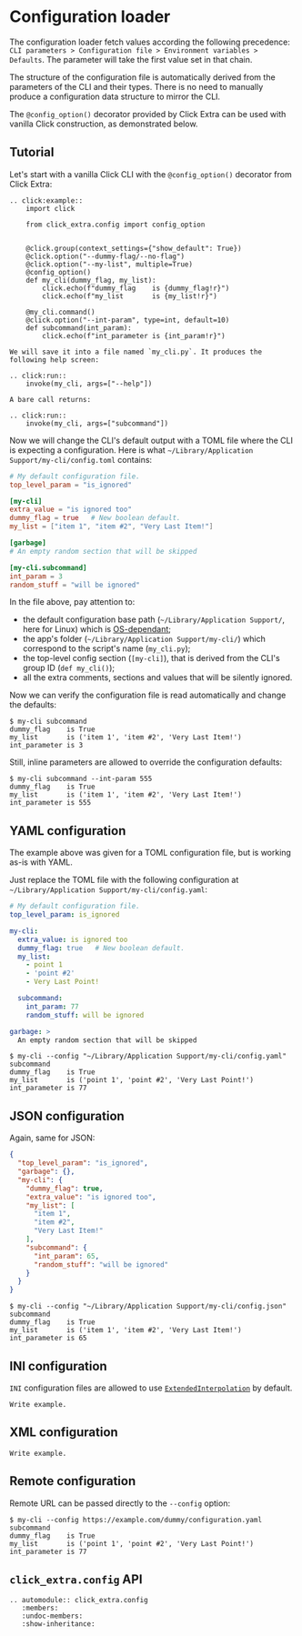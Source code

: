 # Configuration loader

The configuration loader fetch values according the following precedence:
`CLI parameters > Configuration file > Environment variables > Defaults`.
The parameter will take the first value set in that chain.

The structure of the configuration file is automatically derived from the
parameters of the CLI and their types. There is no need to manually produce a configuration
data structure to mirror the CLI.

The `@config_option()` decorator provided by Click Extra can be used with vanilla Click construction, as demonstrated below.

## Tutorial

Let's start with a vanilla Click CLI with the `@config_option()` decorator from Click Extra:

```{eval-rst}
.. click:example::
    import click

    from click_extra.config import config_option


    @click.group(context_settings={"show_default": True})
    @click.option("--dummy-flag/--no-flag")
    @click.option("--my-list", multiple=True)
    @config_option()
    def my_cli(dummy_flag, my_list):
        click.echo(f"dummy_flag    is {dummy_flag!r}")
        click.echo(f"my_list       is {my_list!r}")

    @my_cli.command()
    @click.option("--int-param", type=int, default=10)
    def subcommand(int_param):
        click.echo(f"int_parameter is {int_param!r}")

We will save it into a file named `my_cli.py`. It produces the following help screen:

.. click:run::
    invoke(my_cli, args=["--help"])

A bare call returns:

.. click:run::
    invoke(my_cli, args=["subcommand"])
```

Now we will change the CLI's default output with a TOML file where the CLI is expecting a configuration.
Here is what `~/Library/Application Support/my-cli/config.toml` contains:

```toml
# My default configuration file.
top_level_param = "is_ignored"

[my-cli]
extra_value = "is ignored too"
dummy_flag = true   # New boolean default.
my_list = ["item 1", "item #2", "Very Last Item!"]

[garbage]
# An empty random section that will be skipped

[my-cli.subcommand]
int_param = 3
random_stuff = "will be ignored"
```

In the file above, pay attention to:

- the default configuration base path (`~/Library/Application Support/`, here for Linux) which is [OS-dependant](https://click.palletsprojects.com/en/8.1.x/api/#click.get_app_dir);
- the app's folder (`~/Library/Application Support/my-cli/`) which correspond to the script's
  name (`my_cli.py`);
- the top-level config section (`[my-cli]`), that is derived from the CLI's
  group ID (`def my_cli()`);
- all the extra comments, sections and values that will be silently ignored.

Now we can verify the configuration file is read automatically and change the defaults:

```shell-session
$ my-cli subcommand
dummy_flag    is True
my_list       is ('item 1', 'item #2', 'Very Last Item!')
int_parameter is 3
```

Still, inline parameters are allowed to override the configuration
defaults:

```shell-session
$ my-cli subcommand --int-param 555
dummy_flag    is True
my_list       is ('item 1', 'item #2', 'Very Last Item!')
int_parameter is 555
```

## YAML configuration

The example above was given for a TOML configuration file, but is working as-is with YAML.

Just replace the TOML file with the following configuration at
`~/Library/Application Support/my-cli/config.yaml`:

```yaml
# My default configuration file.
top_level_param: is_ignored

my-cli:
  extra_value: is ignored too
  dummy_flag: true   # New boolean default.
  my_list:
    - point 1
    - 'point #2'
    - Very Last Point!

  subcommand:
    int_param: 77
    random_stuff: will be ignored

garbage: >
  An empty random section that will be skipped
```

```shell-session
$ my-cli --config "~/Library/Application Support/my-cli/config.yaml" subcommand
dummy_flag    is True
my_list       is ('point 1', 'point #2', 'Very Last Point!')
int_parameter is 77
```

## JSON configuration

Again, same for JSON:

```json
{
  "top_level_param": "is_ignored",
  "garbage": {},
  "my-cli": {
    "dummy_flag": true,
    "extra_value": "is ignored too",
    "my_list": [
      "item 1",
      "item #2",
      "Very Last Item!"
    ],
    "subcommand": {
      "int_param": 65,
      "random_stuff": "will be ignored"
    }
  }
}
```

```shell-session
$ my-cli --config "~/Library/Application Support/my-cli/config.json" subcommand
dummy_flag    is True
my_list       is ('item 1', 'item #2', 'Very Last Item!')
int_parameter is 65
```

## INI configuration

`INI` configuration files are allowed to use [`ExtendedInterpolation`](https://docs.python.org/3/library/configparser.html?highlight=configparser#configparser.ExtendedInterpolation) by default.

```{todo}
Write example.
```

## XML configuration

```{todo}
Write example.
```

## Remote configuration

Remote URL can be passed directly to the `--config` option:

```shell-session
$ my-cli --config https://example.com/dummy/configuration.yaml subcommand
dummy_flag    is True
my_list       is ('point 1', 'point #2', 'Very Last Point!')
int_parameter is 77
```

## `click_extra.config` API

```{eval-rst}
.. automodule:: click_extra.config
   :members:
   :undoc-members:
   :show-inheritance:
```
